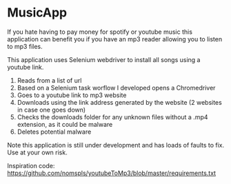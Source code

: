 # MusicApp
If you hate having to pay money for spotify or youtube music this application can benefit you if you have an mp3 reader allowing you to listen to mp3 files.

This application uses Selenium webdriver to install all songs using a youtube link.
1. Reads from a list of url
2. Based on a Selenium task worflow I developed opens a Chromedriver
3. Goes to a youtube link to mp3 website
4. Downloads using the link address generated by the website  (2 websites in case one goes down)
5. Checks the downloads folder for any unknown files without a .mp4 extension, as it could be malware
6. Deletes potential malware

Note this application is still under development and has loads of faults to fix.
Use at your own risk.

Inspiration code: https://github.com/nomspls/youtubeToMp3/blob/master/requirements.txt
